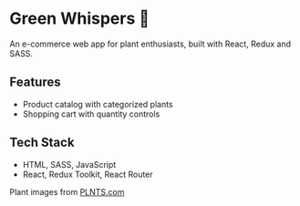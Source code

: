 # Green Whispers 🌿

An e-commerce web app for plant enthusiasts, built with React, Redux and SASS.

## Features
- Product catalog with categorized plants
- Shopping cart with quantity controls

## Tech Stack
- HTML, SASS, JavaScript
- React, Redux Toolkit, React Router

Plant images from [PLNTS.com](https://plnts.com)
